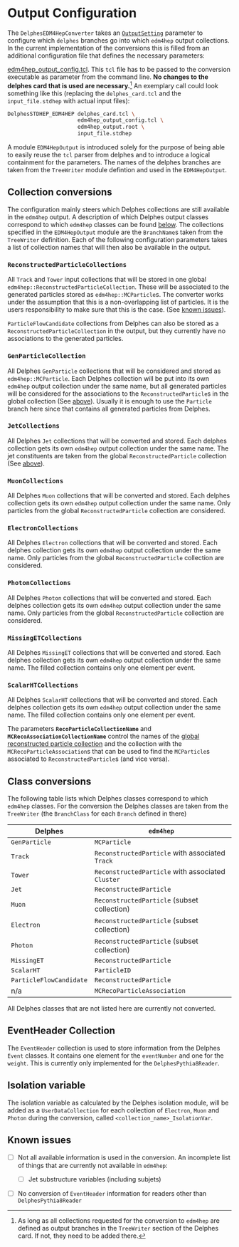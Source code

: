 # Output Configuration

The `DelphesEDM4HepConverter` takes an
[`OutputSetting`](https://github.com/key4hep/k4SimDelphes/blob/main/converter/include/k4SimDelphes/DelphesEDM4HepOutputConfiguration.h#L12#L91) parameter to configure which
`delphes` branches go into which `edm4hep` output collections. In the current
implementation of the conversions this is filled from an additional configuration file
that defines the necessary parameters:

[edm4hep_output_config.tcl](https://github.com/key4hep/k4SimDelphes/blob/main/examples/edm4hep_output_config.tcl). This `tcl` file has to
be passed to the conversion executable as parameter from the command line. **No
changes to the delphes card that is used are necessary.**[^*] An exemplary call
could look something like this (replacing the `delphes_card.tcl` and the
`input_file.stdhep` with actual input files):

``` bash
DelphesSTDHEP_EDM4HEP delphes_card.tcl \
                      edm4hep_output_config.tcl \
                      edm4hep_output.root \
                      input_file.stdhep
```

A module `EDM4HepOutput` is introduced solely for the purpose of being able to
easily reuse the `tcl` parser from delphes and to introduce a logical
containment for the parameters. The names of the delphes branches are taken from the `TreeWriter`
module defintion and used in the `EDM4HepOutput`.

[^*]: As long as all collections requested for the conversion to `edm4hep` are defined as output branches in the `TreeWriter` section of the Delphes card. If not, they need to be added there.

## Collection conversions

The configuration mainly steers which Delphes collections are still available in
the `edm4hep` output. A description of which Delphes output classes correspond
to which `edm4hep` classes can be found [below](#class-conversions). The
collections specified in the `EDM4HepOutput` module are the `BranchName`s taken
from the `TreeWriter` definition. Each of the following configuration parameters
takes a list of collection names that will then also be available in the output.

### `ReconstructedParticleCollections`
All `Track` and `Tower` input collections that will be stored in one global
`edm4hep::ReconstructedParticleCollection`. These will be associated to the
generated particles stored as `edm4hep::MCParticle`s. The converter works under
the assumption that this is a non-overlapping list of particles. It is the users
responsibility to make sure that this is the case. (See [known
issues](#known-issues)).

`ParticleFlowCandidate` collections from Delphes can also be stored as a `ReconstructedParticleCollection` in the output, but they currently have no associations to the generated particles.


### `GenParticleCollection`
All Delphes `GenParticle` collections that will be considered and stored as
`edm4hep::MCParticle`. Each Delphes collection will be put into its own
`edm4hep` output collection under the same name, but all generated particles
will be considered for the associations to the `ReconstructedParticle`s in the
global collection (See [above](#reconstructedparticlecollections)). Usually it
is enough to use the `Particle` branch here since that contains all generated
particles from Delphes.

### `JetCollections`
All Delphes `Jet` collections that will be converted and stored. Each delphes
collection gets its own `edm4hep` output collection under the same name. The jet
constituents are taken from the global `ReconstructedParticle` collection (See [above](#reconstructedparticlecollections)).

### `MuonCollections`
All Delphes `Muon` collections that will be converted and stored. Each delphes
collection gets its own `edm4hep` output collection under the same name. Only
particles from the global `ReconstructedParticle` collection are considered.

### `ElectronCollections`
All Delphes `Electron` collections that will be converted and stored. Each
delphes collection gets its own `edm4hep` output collection under the same name.
Only particles from the global `ReconstructedParticle` collection are
considered.

### `PhotonCollections`
All Delphes `Photon` collections that will be converted and stored. Each delphes
collection gets its own `edm4hep` output collection under the same name. Only
particles from the global `ReconstructedParticle` collection are considered.

### `MissingETCollections`
All Delphes `MissingET` collections that will be converted and stored. Each
delphes collection gets its own `edm4hep` output collection under the same name.
The filled collection contains only one element per event.

### `ScalarHTCollections`
All Delphes `ScalarHT` collections that will be converted and stored. Each
delphes collection gets its own `edm4hep` output collection under the same name.
The filled collection contains only one element per event.


The parameters **`RecoParticleCollectionName`** and
**`MCRecoAssociationCollectionName`** control the names of the [global
reconstructed particle collection](#reconstructedparticlecollections) and the
collection with the `MCRecoParticleAssociation`s that can be used to find the
`MCParticle`s associated to `ReconstructedParticle`s (and vice versa).

## Class conversions

The following table lists which Delphes classes correspond to which `edm4hep`
classes. For the conversion the Delphes classes are taken from the `TreeWriter`
(the `BranchClass` for each `Branch` defined in there)

| Delphes       | `edm4hep`                                         |
|---------------|---------------------------------------------------|
| `GenParticle` | `MCParticle`                                      |
| `Track`       | `ReconstructedParticle` with associated `Track`   |
| `Tower`       | `ReconstructedParticle` with associated `Cluster` |
| `Jet`         | `ReconstructedParticle`                           |
| `Muon`        | `ReconstructedParticle` (subset collection)       |
| `Electron`    | `ReconstructedParticle` (subset collection)       |
| `Photon`      | `ReconstructedParticle` (subset collection)       |
| `MissingET`   | `ReconstructedParticle`                           |
| `ScalarHT`    | `ParticleID`                                      |
| `ParticleFlowCandidate`       | `ReconstructedParticle`           |
| n/a           | `MCRecoParticleAssociation`                       |

All Delphes classes that are not listed here are currently not converted.

## EventHeader Collection
The `EventHeader` collection is used to store information from the Delphes `Event` classes. It contains one element for the `eventNumber` and one for the `weight`. This is currently only implemented for the `DelphesPythia8Reader`.


## Isolation variable
The isolation variable as calculated by the Delphes isolation module, will be added as a `UserDataCollection` for each collection of `Electron`, `Muon` and `Photon` during the conversion, called `<collection_name>_IsolationVar`.


## Known issues

<!-- - [ ] Double counting of Tracks and Clusters. In Delphes it is possible that a
      `Tower` and a `Track` point back to the same generated particle. This is
      currently not checked and each `Track` and `Tower` will be converted into
      an `edm4hep::ReconstructedParticle`. Hence, it is possible to get more
      than one per generated particle. This means that the number of jet
      constituents will be differend between Jets in the Delphes output and in
      the `edm4hep` output. -> solved as of April 2023? -->

- [ ] Not all available information is used in the conversion. An incomplete list
      of things that are currently not available in `edm4hep`:
  - [ ] Jet substructure variables (including subjets)

- [ ] No conversion of `EventHeader` information for readers other than `DelphesPythia8Reader`



